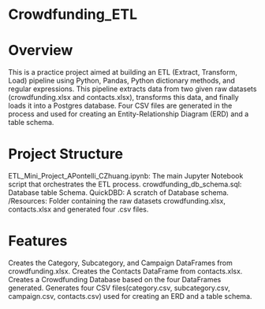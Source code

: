# Crowdfunding_ETL
# Overview
This is a practice project aimed at building an ETL (Extract, Transform, Load) pipeline using Python, Pandas, Python dictionary methods, and regular expressions. This pipeline extracts data from two given raw datasets (crowdfunding.xlsx and contacts.xlsx), transforms this data, and finally loads it into a Postgres database. Four CSV files are generated in the process and used for creating an Entity-Relationship Diagram (ERD) and a table schema.

# Project Structure
ETL_Mini_Project_APontelli_CZhuang.ipynb: The main Jupyter Notebook script that orchestrates the ETL process.
crowdfunding_db_schema.sql: Database table Schema.
QuickDBD: A scratch of Database schema.
/Resources: Folder containing the raw datasets crowdfunding.xlsx, contacts.xlsx and generated four .csv files.

# Features
Creates the Category, Subcategory, and Campaign DataFrames from crowdfunding.xlsx.
Creates the Contacts DataFrame from contacts.xlsx.
Creates a Crowdfunding Database based on the four DataFrames generated.
Generates four CSV files(category.csv, subcategory.csv, campaign.csv, contacts.csv) used for creating an ERD and a table schema.
